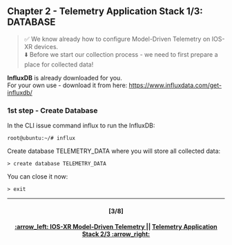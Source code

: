 ## Chapter 2 - Telemetry Application Stack 1/3: DATABASE

> :white_check_mark: We know already how to configure Model-Driven Telemetry on IOS-XR devices.  
> :arrow_down: Before we start our collection process - we need to first prepare a place for collected data! <br>

**InfluxDB** is already downloaded for you.  
For your own use - download it from here: https://www.influxdata.com/get-influxdb/

### 1st step - Create Database
In the CLI issue command influx to run the InfluxDB:
```console
root@ubuntu:~/# influx
```
Create database TELEMETRY_DATA where you will store all collected data: 
```console
> create database TELEMETRY_DATA
```
You can close it now:
```console
> exit
```

---
<h4 align="center">[3/8]</h4>
<h4 align="center"> <a href="/readme/1.md"> :arrow_left: IOS-XR Model-Driven Telemetry </a> || <a href="/readme/3.md"> Telemetry Application Stack 2/3 :arrow_right: </a> </h4>

